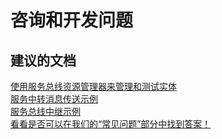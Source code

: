 <properties
    pageTitle="advisory and development questions"
    description="咨询和开发问题"
    service="microsoft.servicebus"
    resource="namespaces"
    authors="aashu"
    displayOrder=""
    selfHelpType="generic"
    supportTopicIds="32421024"
    resourceTags=""
    productPesIds="13186"
    cloudEnvironments="public"
/>


# 咨询和开发问题

## **建议的文档**
[使用服务总线资源管理器来管理和测试实体](https://code.msdn.microsoft.com/Service-Bus-Explorer-f2abca5a)<br>
[服务中转消息传送示例](https://github.com/Azure-Samples/azure-servicebus-messaging-samples)<br>
[服务总线中继示例](https://github.com/Azure-Samples/azure-servicebus-relay-samples)<br>
[看看是否可以在我们的“常见问题”部分中找到答案！](https://azure.microsoft.com/documentation/articles/service-bus-faq/)



<!--HONumber=Aug16_HO1-->


